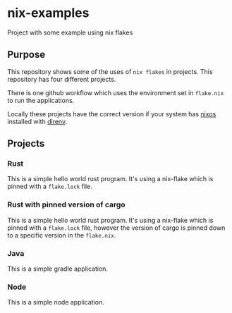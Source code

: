 # nix-examples

Project with some example using nix flakes

## Purpose

This repository shows some of the uses of `nix flakes` in projects.
This repository has four different projects.

There is one github workflow which uses the environment set in `flake.nix` to run the applications.

Locally these projects have the correct version if your system has [nixos](https://nixos.org) installed with
[direnv](https://direnv.net/).

## Projects

### Rust

This is a simple hello world rust program. It's using a nix-flake which is pinned with a `flake.lock` file.

### Rust with pinned version of cargo

This is a simple hello world rust program. It's using a nix-flake which is pinned with a `flake.lock` file,
however the version of cargo is pinned down to a specific version in the `flake.nix`.

### Java

This is a simple gradle application.

### Node

This is a simple node application.
